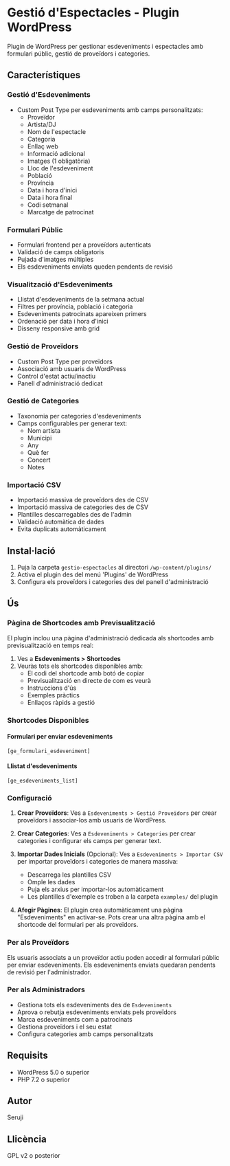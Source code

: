 # Gestió d'Espectacles - Plugin WordPress

Plugin de WordPress per gestionar esdeveniments i espectacles amb formulari públic, gestió de proveïdors i categories.

## Característiques

### Gestió d'Esdeveniments
- Custom Post Type per esdeveniments amb camps personalitzats:
  - Proveïdor
  - Artista/DJ
  - Nom de l'espectacle
  - Categoria
  - Enllaç web
  - Informació adicional
  - Imatges (1 obligatòria)
  - Lloc de l'esdeveniment
  - Població
  - Província
  - Data i hora d'inici
  - Data i hora final
  - Codi setmanal
  - Marcatge de patrocinat

### Formulari Públic
- Formulari frontend per a proveïdors autenticats
- Validació de camps obligatoris
- Pujada d'imatges múltiples
- Els esdeveniments enviats queden pendents de revisió

### Visualització d'Esdeveniments
- Llistat d'esdeveniments de la setmana actual
- Filtres per província, població i categoria
- Esdeveniments patrocinats apareixen primers
- Ordenació per data i hora d'inici
- Disseny responsive amb grid

### Gestió de Proveïdors
- Custom Post Type per proveïdors
- Associació amb usuaris de WordPress
- Control d'estat actiu/inactiu
- Panell d'administració dedicat

### Gestió de Categories
- Taxonomia per categories d'esdeveniments
- Camps configurables per generar text:
  - Nom artista
  - Municipi
  - Any
  - Què fer
  - Concert
  - Notes

### Importació CSV
- Importació massiva de proveïdors des de CSV
- Importació massiva de categories des de CSV
- Plantilles descarregables des de l'admin
- Validació automàtica de dades
- Evita duplicats automàticament

## Instal·lació

1. Puja la carpeta `gestio-espectacles` al directori `/wp-content/plugins/`
2. Activa el plugin des del menú 'Plugins' de WordPress
3. Configura els proveïdors i categories des del panell d'administració

## Ús

### Pàgina de Shortcodes amb Previsualització

El plugin inclou una pàgina d'administració dedicada als shortcodes amb previsualització en temps real:

1. Ves a **Esdeveniments > Shortcodes**
2. Veuràs tots els shortcodes disponibles amb:
   - El codi del shortcode amb botó de copiar
   - Previsualització en directe de com es veurà
   - Instruccions d'ús
   - Exemples pràctics
   - Enllaços ràpids a gestió

### Shortcodes Disponibles

#### Formulari per enviar esdeveniments
```
[ge_formulari_esdeveniment]
```

#### Llistat d'esdeveniments
```
[ge_esdeveniments_list]
```

### Configuració

1. **Crear Proveïdors**: Ves a `Esdeveniments > Gestió Proveïdors` per crear proveïdors i associar-los amb usuaris de WordPress.

2. **Crear Categories**: Ves a `Esdeveniments > Categories` per crear categories i configurar els camps per generar text.

3. **Importar Dades Inicials** (Opcional): Ves a `Esdeveniments > Importar CSV` per importar proveïdors i categories de manera massiva:
   - Descarrega les plantilles CSV
   - Omple les dades
   - Puja els arxius per importar-los automàticament
   - Les plantilles d'exemple es troben a la carpeta `examples/` del plugin

4. **Afegir Pàgines**: El plugin crea automàticament una pàgina "Esdeveniments" en activar-se. Pots crear una altra pàgina amb el shortcode del formulari per als proveïdors.

### Per als Proveïdors

Els usuaris associats a un proveïdor actiu poden accedir al formulari públic per enviar esdeveniments. Els esdeveniments enviats quedaran pendents de revisió per l'administrador.

### Per als Administradors

- Gestiona tots els esdeveniments des de `Esdeveniments`
- Aprova o rebutja esdeveniments enviats pels proveïdors
- Marca esdeveniments com a patrocinats
- Gestiona proveïdors i el seu estat
- Configura categories amb camps personalitzats

## Requisits

- WordPress 5.0 o superior
- PHP 7.2 o superior

## Autor

Seruji

## Llicència

GPL v2 o posterior
